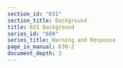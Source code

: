 ```yaml
---
section_id: "631"
section_title: Background
title: 631 Background
series_id: "600"
series_title: Warning and Response
page_in_manual: 630-2
document_depth: 3
---
```

